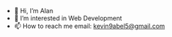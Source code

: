 - 👋 Hi, I’m Alan
- 👀 I’m interested in Web Development
- 📫 How to reach me 
email: kevin9abel5@gmail.com
